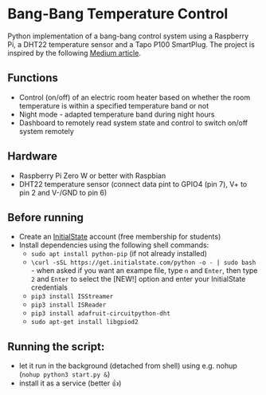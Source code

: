 # Bang-Bang Temperature Control
Python implementation of a bang-bang control system using a Raspberry Pi, a DHT22 temperature sensor and a Tapo P100 SmartPlug.
The project is inspired by the following [Medium article](https://medium.com/initial-state/how-to-build-a-raspberry-pi-temperature-monitor-8c2f70acaea9).

## Functions
 - Control (on/off) of an electric room heater based on whether the room temperature is within a specified temperature band or not
 - Night mode - adapted temperature band during night hours
 - Dashboard to remotely read system state and control to switch on/off system remotely
 
 ## Hardware
 - Raspberry Pi Zero W or better with Raspbian
 - DHT22 temperature sensor (connect data pint to GPIO4 (pin 7), V+ to pin 2 and V-/GND to pin 6)

## Before running
- Create an [InitialState](https://www.initialstate.com/) account (free membership for students)
- Install dependencies using the following shell commands:
    - ``sudo apt install python-pip`` (if not already installed)
    - ``\curl -sSL https://get.initialstate.com/python -o - | sudo bash`` - when asked if you want an exampe file, type ``n`` and ``Enter``, then type ``2`` and ``Enter`` to select the [NEW!] option and enter your InitialState credentials
    - ``pip3 install ISStreamer``
    - ``pip3 install ISReader``
    - ``pip3 install adafruit-circuitpython-dht``
    - ``sudo apt-get install libgpiod2``

## Running the script:
- let it run in the background (detached from shell) using e.g. nohup (``nohup python3 start.py &``)
- install it as a service (better :+1:)
